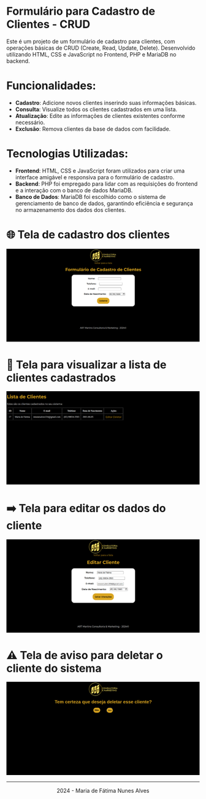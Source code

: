 # Formulário para Cadastro de Clientes - CRUD

Este é um projeto de um formulário de cadastro para clientes, com operações básicas de CRUD (Create, Read, Update, Delete). Desenvolvido utilizando HTML, CSS e JavaScript no Frontend, PHP e MariaDB no backend.

# Funcionalidades:

- **Cadastro**: Adicione novos clientes inserindo suas informações básicas.
- **Consulta**: Visualize todos os clientes cadastrados em uma lista.
- **Atualização**: Edite as informações de clientes existentes conforme necessário.
- **Exclusão**: Remova clientes da base de dados com facilidade.

# Tecnologias Utilizadas:

- **Frontend**: HTML, CSS e JavaScript foram utilizados para criar uma interface amigável e responsiva para o formulário de cadastro.
- **Backend**: PHP foi empregado para lidar com as requisições do frontend e a interação com o banco de dados MariaDB.
- **Banco de Dados**: MariaDB foi escolhido como o sistema de gerenciamento de banco de dados, garantindo eficiência e segurança no armazenamento dos dados dos clientes.

# 🌐 Tela de cadastro dos clientes

<img src="./assets/foto_cadastro_cliente.png" alt="Tela de Cadastro dos Clientes">

# 🔎 Tela para visualizar a lista de clientes cadastrados

<img src="./assets/foto_lista_clientes_cadastrados.png" alt="Tela para visualizar">

# ➡️ Tela para editar os dados do cliente

<img src="./assets/foto_editar_cliente.png" alt="Tela para editar os dados do clinete">

# ⚠️ Tela de aviso para deletar o cliente do sistema

<img src="./assets/foto_deletar_cliente.png" alt="Tela de aviso para deletar os dados do cliente">
<hr>
<p align="center">2024 - Maria de Fátima Nunes Alves</p>